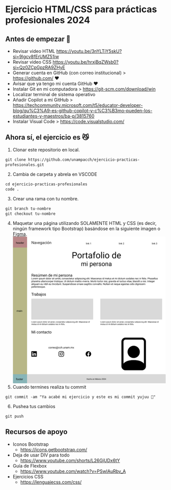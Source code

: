 # Ejercicio HTML/CSS para prácticas profesionales 2024

## Antes de empezar 🖖
+ Revisar video HTML https://youtu.be/3nYLTiY5skU?si=9lgcv8fErUMZ51iw
+	Revisar video CSS https://youtu.be/hrxjBqZWsb0?si=Qz0ZCpGpzRA9ZHyE
+	Generar cuenta en GitHub (con correo institucional) > https://github.com/ ❤️
+	Avisar que ya tengo mi cuenta GitHub ❤️
+	Instalar Git en mi computadora > https://git-scm.com/download/win
+	Localizar terminal de sistema operativo
+	Añadir Copilot a mi GitHub > https://techcommunity.microsoft.com/t5/educator-developer-blog/qu%C3%A9-es-github-copilot-y-c%C3%B3mo-pueden-los-estudiantes-y-maestros/ba-p/3815760
+	Instalar Visual Code > https://code.visualstudio.com/

## Ahora sí, el ejercicio es 😼
1. Clonar este repositorio en local.
```
git clone https://github.com/unampacch/ejercicio-practicas-profesionales.git
```
2. Cambia de carpeta y abrela en VSCODE
```
cd ejercicio-practicas-profesionales
code .
```
3. Crear una rama con tu nombre.
```
git branch tu-nombre
git checkout tu-nombre
```
4. Maquetar una página utilizando SOLAMENTE HTML y CSS (es decir, ningún framework tipo Bootstrap) basándose en la siguiente imagen o [Figma](https://www.figma.com/design/tgIm0tThfU06DMiZS0jNQr/ejercicio-practicas-profesionales?node-id=0-1&t=cFRczFCyIQFJpjGJ-1).
![Layout de ejemplo](/assets/ejercicio.jpg)
5. Cuando termines realiza tu commit
```
git commit -am "Ya acabé mi ejercicio y este es mi commit yujuu 🎉"
```
6. Pushea tus cambios
```
git push
```

## Recursos de apoyo
+ Iconos Bootstrap
  - https://icons.getbootstrap.com/
+ Deja de usar DIV para todo
  - https://www.youtube.com/shorts/L26GjUDx6tY
+ Guía de Flexbox
  - https://www.youtube.com/watch?v=PSwlAuRbv_A
+ Ejercicios CSS
  - https://lenguajecss.com/css/